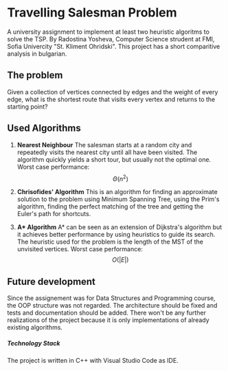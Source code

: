 # Travelling Salesman Problem
A university assignment to implement at least two heuristic algoritms to solve the TSP.
By Radostina Yosheva, Computer Science strudent at FMI, Sofia Univercity "St. Kliment Ohridski".
This project has a short comparitive analysis in bulgarian.

## The problem
Given a collection of vertices connected by edges and the weight of every edge, what is the shortest route that visits every vertex and returns to the starting point?<br/>

## Used Algorithms
1. __Nearest Neighbour__
The salesman starts at a random city and repeatedly visits the nearest city until all have been visited. The algorithm quickly yields a short tour, but usually not the optimal one.
Worst case performance: $$Θ(n^2)$$

2. __Chrisofides' Algorithm__
This is an algorithm for finding an approximate solution to the problem using Minimum Spanning Tree, using the Prim's algorithm, finding the perfect matching of the tree and getting the Euler's path for shortcuts.

3. __A* Algorithm__
A* can be seen as an extension of Dijkstra's algorithm but it achieves better performance by using heuristics to guide its search. The heuristic used for the problem is the length of the MST of the unvisited vertices.
Worst case performance: $$O(|E|)$$

## Future development
Since the assignement was for Data Structures and Programming course, the OOP structure was not regarded. The architecture should be fixed and tests and documentation should be added.
There won't be any further realizations of the project because it is only implementations of already existing algorithms.

##### Technology Stack
The project is written in C++ with Visual Studio Code as IDE.
